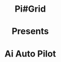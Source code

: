 <h1 align="center">Pi#Grid</h1>
<h1 align="center">Presents</h1>
<h1 align="center">Ai Auto Pilot</h1>

